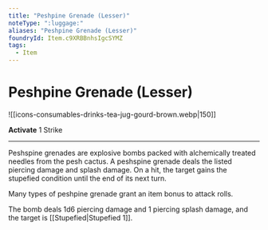 ```yaml
---
title: "Peshpine Grenade (Lesser)"
noteType: ":luggage:"
aliases: "Peshpine Grenade (Lesser)"
foundryId: Item.c9XRBBnhsIgcSYMZ
tags:
  - Item
---
```


# Peshpine Grenade (Lesser)
![[icons-consumables-drinks-tea-jug-gourd-brown.webp|150]]

**Activate** 1 Strike

* * *

Peshspine grenades are explosive bombs packed with alchemically treated needles from the pesh cactus. A peshspine grenade deals the listed piercing damage and splash damage. On a hit, the target gains the stupefied condition until the end of its next turn.

Many types of peshpine grenade grant an item bonus to attack rolls.

The bomb deals 1d6 piercing damage and 1 piercing splash damage, and the target is [[Stupefied|Stupefied 1]].
